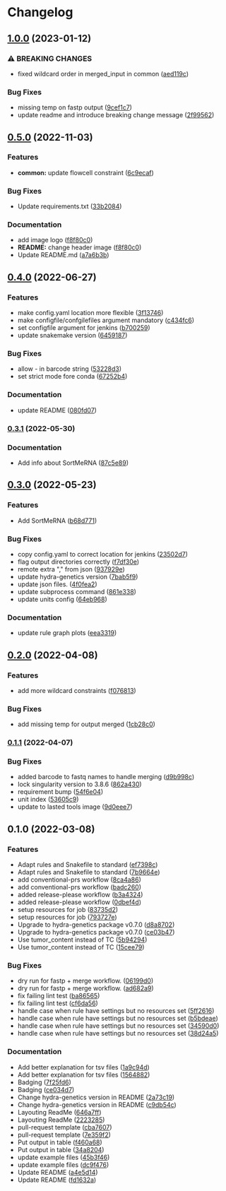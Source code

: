 # Changelog

## [1.0.0](https://www.github.com/hydra-genetics/prealignment/compare/v0.5.0...v1.0.0) (2023-01-12)


### ⚠ BREAKING CHANGES

* fixed wildcard order in merged_input in common ([aed119c](https://www.github.com/hydra-genetics/prealignment/commit/aed119cf120d8e3b8396fda733bcda54b9e7dbb2))

### Bug Fixes

* missing temp on fastp output ([9cef1c7](https://www.github.com/hydra-genetics/prealignment/commit/9cef1c7040aa29914adf915a181dffa2942013f6))
* update readme and introduce breaking change message ([2f99562](https://www.github.com/hydra-genetics/prealignment/commit/2f995621226a417437bb75a6fd540624d3894f83))

## [0.5.0](https://www.github.com/hydra-genetics/prealignment/compare/v0.4.0...v0.5.0) (2022-11-03)


### Features

* **common:** update flowcell constraint ([6c9ecaf](https://www.github.com/hydra-genetics/prealignment/commit/6c9ecafb8212b17fff1bf9857c2b0a9b30ca46c5))


### Bug Fixes

* Update requirements.txt ([33b2084](https://www.github.com/hydra-genetics/prealignment/commit/33b2084e026315abeea2f0604f1020d4a75550b5))


### Documentation

* add image logo ([f8f80c0](https://www.github.com/hydra-genetics/prealignment/commit/f8f80c0b1df72a155455ccd92589113b2537321c))
* **README:** change header image ([f8f80c0](https://www.github.com/hydra-genetics/prealignment/commit/f8f80c0b1df72a155455ccd92589113b2537321c))
* Update README.md ([a7a6b3b](https://www.github.com/hydra-genetics/prealignment/commit/a7a6b3b51100cd3930a23ff1e929d2a669faeb1f))

## [0.4.0](https://www.github.com/hydra-genetics/prealignment/compare/v0.3.1...v0.4.0) (2022-06-27)


### Features

* make config.yaml location more flexible ([3f13746](https://www.github.com/hydra-genetics/prealignment/commit/3f1374614f06a5499f81cd4743f67047423fb2a9))
* make configfile/confgilefiles argument mandatory ([c434fc6](https://www.github.com/hydra-genetics/prealignment/commit/c434fc60b54f1e5e0c81b0fea51de16a61f11fc4))
* set configfile argument for jenkins ([b700259](https://www.github.com/hydra-genetics/prealignment/commit/b70025940d7ca7a0b934e8fa1b1016fec3d72876))
* update snakemake version ([6459187](https://www.github.com/hydra-genetics/prealignment/commit/6459187784a985a3f00871cc1ba049a995d97a24))


### Bug Fixes

* allow - in barcode string ([53228d3](https://www.github.com/hydra-genetics/prealignment/commit/53228d31618ce14ab314c329d45492abd5764399))
* set strict mode fore conda ([67252b4](https://www.github.com/hydra-genetics/prealignment/commit/67252b479b3e25fad146ec60ee2cdde02365f660))


### Documentation

* update README ([080fd07](https://www.github.com/hydra-genetics/prealignment/commit/080fd07ae67d503930d8b33e960056aba7a5e600))

### [0.3.1](https://www.github.com/hydra-genetics/prealignment/compare/v0.3.0...v0.3.1) (2022-05-30)


### Documentation

* Add info about SortMeRNA ([87c5e89](https://www.github.com/hydra-genetics/prealignment/commit/87c5e8989fae5bfe2a47cef9b7b64f9ef0aafeb6))

## [0.3.0](https://www.github.com/hydra-genetics/prealignment/compare/v0.2.0...v0.3.0) (2022-05-23)


### Features

* Add SortMeRNA ([b68d771](https://www.github.com/hydra-genetics/prealignment/commit/b68d77124b31204c95a8be350d7bf7ab2c7d8140))


### Bug Fixes

* copy config.yaml to correct location for jenkins ([23502d7](https://www.github.com/hydra-genetics/prealignment/commit/23502d7b48ac5963b02ea5966006d3d92d050165))
* flag output directories correctly ([f7df30e](https://www.github.com/hydra-genetics/prealignment/commit/f7df30e96519eb3561e715eb1de65541ef4b0bcc))
* remote extra "," from json ([937929e](https://www.github.com/hydra-genetics/prealignment/commit/937929e3005e35ede067ff986979ebb3d78bcb16))
* update hydra-genetics version ([7bab5f9](https://www.github.com/hydra-genetics/prealignment/commit/7bab5f95e5298265ce5c6b8f6746799fb18964a7))
* update json files. ([4f0fea2](https://www.github.com/hydra-genetics/prealignment/commit/4f0fea29d077441d241dc3f8bb916d3382cbd514))
* update subprocess command ([861e338](https://www.github.com/hydra-genetics/prealignment/commit/861e33879ca93dd594064c63cdef42f011d0f196))
* update units config ([64eb968](https://www.github.com/hydra-genetics/prealignment/commit/64eb9681c438480d42a16658fa7dc036cf669a61))


### Documentation

* update rule graph plots ([eea3319](https://www.github.com/hydra-genetics/prealignment/commit/eea3319e0d5b5854040a9f55bc61d5ec6653bd78))

## [0.2.0](https://www.github.com/hydra-genetics/prealignment/compare/v0.1.1...v0.2.0) (2022-04-08)


### Features

* add more wildcard constraints ([f076813](https://www.github.com/hydra-genetics/prealignment/commit/f0768133c45f12d5ca72703e670908ad3ffca93b))


### Bug Fixes

* add missing temp for output merged ([1cb28c0](https://www.github.com/hydra-genetics/prealignment/commit/1cb28c0aebf3a505d14c6d5b2f1597983d7ff466))

### [0.1.1](https://www.github.com/hydra-genetics/prealignment/compare/v0.1.0...v0.1.1) (2022-04-07)


### Bug Fixes

* added barcode to fastq names to handle merging ([d9b998c](https://www.github.com/hydra-genetics/prealignment/commit/d9b998cc46e650e3ee15a789681349c82c073221))
* lock singularity version to 3.8.6 ([862a430](https://www.github.com/hydra-genetics/prealignment/commit/862a430fdca0d64f65a55662537f8f80c0b99fd1))
* requirement bump ([54f6e04](https://www.github.com/hydra-genetics/prealignment/commit/54f6e042d470849fac277d255f1dabd8b429eb99))
* unit index ([53605c9](https://www.github.com/hydra-genetics/prealignment/commit/53605c9da32c7cdfaa31a6c9849b8bae74b210ec))
* update to lasted tools image ([9d0eee7](https://www.github.com/hydra-genetics/prealignment/commit/9d0eee7a713b730288c0d0750c40eca2ab77c09b))

## 0.1.0 (2022-03-08)


### Features

* Adapt rules and Snakefile to standard ([ef7398c](https://www.github.com/hydra-genetics/prealignment/commit/ef7398c498ef3de25d8f9fe5813252b58e98c836))
* Adapt rules and Snakefile to standard ([7b9664e](https://www.github.com/hydra-genetics/prealignment/commit/7b9664e0dda182eaa58a9cbc255c9f138e2642cd))
* add conventional-prs workflow ([8ca4a86](https://www.github.com/hydra-genetics/prealignment/commit/8ca4a86c107e48aa47eddf38ff73222c2d7f2b59))
* add conventional-prs workflow ([badc260](https://www.github.com/hydra-genetics/prealignment/commit/badc260b2f1a04cb07cfd11f790ca50547a2e774))
* added release-please workflow ([b3a4324](https://www.github.com/hydra-genetics/prealignment/commit/b3a43245bfb2b93b417148f79a3124d2e547faf7))
* added release-please workflow ([0dbef4d](https://www.github.com/hydra-genetics/prealignment/commit/0dbef4decd9340d068f24caac8549f09efa4fc3a))
* setup resources for job ([83735d2](https://www.github.com/hydra-genetics/prealignment/commit/83735d25ad7057155d6684fe8ff5aa9d0bd331a5))
* setup resources for job ([793727e](https://www.github.com/hydra-genetics/prealignment/commit/793727e891cdbe024a61e321ecf8e19b5c901b7d))
* Upgrade to hydra-genetics package v0.7.0 ([d8a8702](https://www.github.com/hydra-genetics/prealignment/commit/d8a870289d64a00c099eb4ab675a3d3cfaa5bf4b))
* Upgrade to hydra-genetics package v0.7.0 ([ce03b47](https://www.github.com/hydra-genetics/prealignment/commit/ce03b475822b96058df7249c594bceca9ae6bae0))
* Use tumor_content instead of TC ([5b94294](https://www.github.com/hydra-genetics/prealignment/commit/5b94294200d7ba3f0aaece8c220e1a3a749604eb))
* Use tumor_content instead of TC ([15cee79](https://www.github.com/hydra-genetics/prealignment/commit/15cee79fb7e3b9a835c45f95d3d30b58ff270daf))


### Bug Fixes

* dry run for fastp + merge workflow. ([06199d0](https://www.github.com/hydra-genetics/prealignment/commit/06199d0b03c6f0a6df4743af661135ccbb17fdea))
* dry run for fastp + merge workflow. ([ad682a9](https://www.github.com/hydra-genetics/prealignment/commit/ad682a952d9cefab2677e4846073a9643d56a246))
* fix failing lint test ([ba86565](https://www.github.com/hydra-genetics/prealignment/commit/ba86565b78db275c1545d64a0e45171cfc639576))
* fix failing lint test ([cf6da56](https://www.github.com/hydra-genetics/prealignment/commit/cf6da562967530da9fd54ecef5e84bd2a5b9339b))
* handle case when rule have settings but no resources set ([5ff2616](https://www.github.com/hydra-genetics/prealignment/commit/5ff2616ffc85312d1c78b438d142f5ddb5cd0988))
* handle case when rule have settings but no resources set ([b5bdeae](https://www.github.com/hydra-genetics/prealignment/commit/b5bdeaeba180f74911a8328c5f496de7abaaf3e6))
* handle case when rule have settings but no resources set ([34590d0](https://www.github.com/hydra-genetics/prealignment/commit/34590d03be12e2e2dd3ecd4918d3f632282edcac))
* handle case when rule have settings but no resources set ([38d24a5](https://www.github.com/hydra-genetics/prealignment/commit/38d24a563223ce471a073420f97a9b89a93c1dfd))


### Documentation

* Add better explanation for tsv files ([1a9c94d](https://www.github.com/hydra-genetics/prealignment/commit/1a9c94d3d00aaefcba6a0cf404c7b11d776881c8))
* Add better explanation for tsv files ([1564882](https://www.github.com/hydra-genetics/prealignment/commit/15648822ac599182c9b80206ce27a19d90c79a41))
* Badging ([7f25fd6](https://www.github.com/hydra-genetics/prealignment/commit/7f25fd6fcbe8fd002f0c5b34f6fd52f67b875840))
* Badging ([ce034d7](https://www.github.com/hydra-genetics/prealignment/commit/ce034d751c96ef66fc8532dae354a8bdd710b7b5))
* Change hydra-genetics version in README ([2a73c19](https://www.github.com/hydra-genetics/prealignment/commit/2a73c194a9b37fed4fdb03bc700dc835da9570bd))
* Change hydra-genetics version in README ([c9db54c](https://www.github.com/hydra-genetics/prealignment/commit/c9db54cb9d3e2adbebbf7d9334e6ef6d4b8e7432))
* Layouting ReadMe ([646a7ff](https://www.github.com/hydra-genetics/prealignment/commit/646a7ff0a20fb48e2492c4078cc2851159830148))
* Layouting ReadMe ([2223285](https://www.github.com/hydra-genetics/prealignment/commit/222328573d9159b6ab6b4b289b0f2a49d193c495))
* pull-request template ([cba7607](https://www.github.com/hydra-genetics/prealignment/commit/cba760792b9b0802ca424794d1906dac68113d33))
* pull-request template ([7e359f2](https://www.github.com/hydra-genetics/prealignment/commit/7e359f2b7f3e21bcd863f360dddcb1e93da885a1))
* Put output in table ([f460a68](https://www.github.com/hydra-genetics/prealignment/commit/f460a68af616b1dc043737e3e3cb06144ce1a80e))
* Put output in table ([34a8204](https://www.github.com/hydra-genetics/prealignment/commit/34a82047dd6d870f9f3cf7c3c7bb5c66bfa3d61d))
* update example files ([45b3f46](https://www.github.com/hydra-genetics/prealignment/commit/45b3f4682c4ad04fd92ab23ebe1bbe708173939d))
* update example files ([dc9f476](https://www.github.com/hydra-genetics/prealignment/commit/dc9f476465a0e72ca573822e25cc29493870d3d9))
* Update README ([a4e5d14](https://www.github.com/hydra-genetics/prealignment/commit/a4e5d140f9b548aac05ad759a0fea066e2f35644))
* Update README ([fd1632a](https://www.github.com/hydra-genetics/prealignment/commit/fd1632ae1881253eebd1ed8b7bc85f500ba65cfb))
